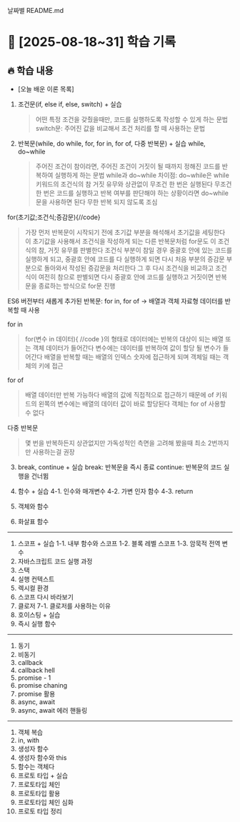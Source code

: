 날짜별 README.md

# 📅 [2025-08-18~31] 학습 기록

## 🔥 학습 내용

- [오늘 배운 이론 목록]

1. 조건문(if, else if, else, switch) + 실습

   > 어떤 특정 조건을 갖췄을때만, 코드를 실행하도록 작성할 수 있게 하는 문법
   > switch문: 주어진 값을 비교해서 조건 처리를 할 떼 사용하는 문법

2. 반복문(while, do while, for, for in, for of, 다중 반복문) + 실습
while, do~while
   > 주어진 조건이 참이라면, 주어진 조건이 거짓이 될 때까지 정해진 코드를 반복하여 실행하게 하는 문법
   > while과 do~while 차이점: do~while은 while 키워드의 조건식의 참 거짓 유무와 상관없이 무조건 한 번은 실행된다
   > 무조건 한 번은 코드를 실행하고 반복 여부를 판단해야 하는 상황이라면 do~while 문을 사용하면 된다
   > 무한 반복 되지 않도록 조심

for(초기값;조건식;증감문){//code}
   > 가장 먼저 반복문이 시작되기 전에 초기값 부분을 해석해서 초기값을 세팅한다
   > 이 초기값을 사용해서 조건식을 작성하게 되는 다른 반복문처럼 for문도 이 조건식의 참, 거짓 유무를 판별한다
   > 조건식 부분이 참일 경우 중괄호 안에 있는 코드를 실행하게 되고, 중괄호 안에 코드를 다 실행하게 되면 다시 처음 부분의 증감문 부분으로 돌아와서 작성된 증감문을 처리한다
   > 그 후 다시 조건식을 비교하고 조건식이 여전히 참으로 판별되면 다시 중괄호 안에 코드를 실행하고 거짓이면 반복문을 종료하는 방식으로 for문 진행 

ES6 버전부터 새롭게 추가된 반복문: for in,  for of 
-> 배열과 객체 자료형 데이터를 반복할 때 사용 

for in
   > for(변수 in 데이터){ //code }의 형태로 데이터에는 반복의 대상이 되는 배열 또는 객체 데이터가 들어간다 
   > 변수에는 데이터를 반복하여 값이 할당 될 변수가 들어간다
   > 배열을 반복할 때는 배열의 인덱스 숫자에 접근하게 되며 객체일 때는 객체의 키에 접근

for of
   > 배열 데이터만 반복 가능하다
   > 배열의 값에 직접적으로 접근하기 때문에 of 키워드의 왼쪽의 변수에는 배열의 데이터 값이 바로 할당된다
   > 객체는 for of 사용할 수 없다

다중 반복문
   > 몇 번을 반복하든지 상관없지만 가독성적인 측면을 고려해 봤을때 최소 2번까지만 사용하는걸 권장 
   
3. break, continue + 실습
break: 반복문을 즉시 종료
continue: 반복문의 코드 실행을 건너뜀

4. 함수 + 실습
   4-1. 인수와 매개변수
   4-2. 가변 인자 함수
   4-3. return

5. 객체와 함수

6. 화살표 함수

---

1. 스코프 + 실습
   1-1. 내부 함수와 스코프
   1-2. 블록 레벨 스코프
   1-3. 암묵적 전역 변수
2. 자바스크립트 코드 실행 과정
3. 스택
4. 실행 컨텍스트
5. 렉시컬 환경
6. 스코프 다시 바라보기
7. 클로저
   7-1. 클로저를 사용하는 이유
8. 호이스팅 + 실습
9. 즉시 실행 함수

---

1. 동기
2. 비동기
3. callback
4. callback hell
5. promise - 1
6. promise chaning
7. promise 활용
8. async, await
9. async, await 에러 핸들링

---

1. 객체 복습
2. in, with
3. 생성자 함수
4. 생성자 함수와 this
5. 함수는 객체다
6. 프로토 타입 + 실습
7. 프로토타입 체인
8. 프로토타입 활용
9. 프로토타입 체인 심화
10. 프로토 타입 정리
